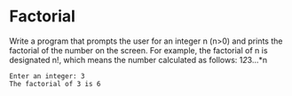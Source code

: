 # Factorial
Write a program that prompts the user for an integer n (n>0) and prints the factorial of the number on the screen. For example, the factorial of n is designated n!, which means the number calculated as follows: 1*2*3...*n

```
Enter an integer: 3
The factorial of 3 is 6
